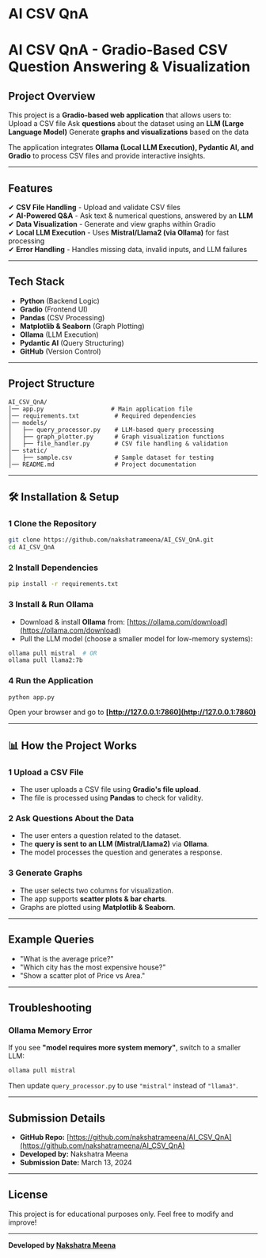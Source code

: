 # AI CSV QnA
# AI CSV QnA - Gradio-Based CSV Question Answering & Visualization

## Project Overview
This project is a **Gradio-based web application** that allows users to:  
 Upload a CSV file 
 Ask **questions** about the dataset using an **LLM (Large Language Model)** 
 Generate **graphs and visualizations** based on the data 

The application integrates **Ollama (Local LLM Execution), Pydantic AI, and Gradio** to process CSV files and provide interactive insights.

---

##  Features
✔ **CSV File Handling** - Upload and validate CSV files  
✔ **AI-Powered Q&A** - Ask text & numerical questions, answered by an **LLM**  
✔ **Data Visualization** - Generate and view graphs within Gradio  
✔ **Local LLM Execution** - Uses **Mistral/Llama2 (via Ollama)** for fast processing  
✔ **Error Handling** - Handles missing data, invalid inputs, and LLM failures  

---

##  Tech Stack
- **Python**  (Backend Logic)
- **Gradio** (Frontend UI)
- **Pandas** (CSV Processing)
- **Matplotlib & Seaborn** (Graph Plotting)
- **Ollama** (LLM Execution)
- **Pydantic AI** (Query Structuring)
- **GitHub** (Version Control)

---

##  Project Structure
```
AI_CSV_QnA/
│── app.py                   # Main application file
│── requirements.txt          # Required dependencies
│── models/
│   ├── query_processor.py    # LLM-based query processing
│   ├── graph_plotter.py      # Graph visualization functions
│   ├── file_handler.py       # CSV file handling & validation
│── static/
│   ├── sample.csv            # Sample dataset for testing
│── README.md                 # Project documentation
```

---

## 🛠️ Installation & Setup

### **1️ Clone the Repository**
```bash
git clone https://github.com/nakshatrameena/AI_CSV_QnA.git
cd AI_CSV_QnA
```

### **2️ Install Dependencies**
```bash
pip install -r requirements.txt
```

### **3️ Install & Run Ollama**
- Download & install **Ollama** from: [https://ollama.com/download](https://ollama.com/download)
- Pull the LLM model (choose a smaller model for low-memory systems):
```bash
ollama pull mistral  # OR
ollama pull llama2:7b
```

### **4️ Run the Application**
```bash
python app.py
```
Open your browser and go to **[http://127.0.0.1:7860](http://127.0.0.1:7860)**  

---

## 📊 How the Project Works

### **1️ Upload a CSV File**
- The user uploads a CSV file using **Gradio's file upload**.
- The file is processed using **Pandas** to check for validity.

### **2️ Ask Questions About the Data**
- The user enters a question related to the dataset.
- The **query is sent to an LLM (Mistral/Llama2)** via **Ollama**.
- The model processes the question and generates a response.

### **3 Generate Graphs**
- The user selects two columns for visualization.
- The app supports **scatter plots & bar charts**.
- Graphs are plotted using **Matplotlib & Seaborn**.

---

## Example Queries
- "What is the average price?"
- "Which city has the most expensive house?"
- "Show a scatter plot of Price vs Area."

---

## Troubleshooting

### **Ollama Memory Error**
If you see **"model requires more system memory"**, switch to a smaller LLM:
```bash
ollama pull mistral
```
Then update `query_processor.py` to use `"mistral"` instead of `"llama3"`.

---

## Submission Details
- **GitHub Repo:** [https://github.com/nakshatrameena/AI_CSV_QnA](https://github.com/nakshatrameena/AI_CSV_QnA)  
- **Developed by:** Nakshatra Meena  
- **Submission Date:** March 13, 2024  

---

## License
This project is for educational purposes only. Feel free to modify and improve!

---

**Developed by [Nakshatra Meena](https://github.com/nakshatrameena)**

